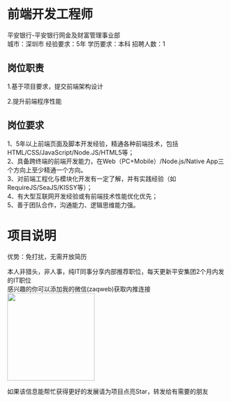 # 前端开发工程师
平安银行-平安银行网金及财富管理事业部  
城市：深圳市 经验要求：5年 学历要求：本科  招聘人数：1

## 岗位职责
1.基于项目要求，提交前端架构设计   
   
2.提升前端程序性能

## 岗位要求
1、5年以上前端页面及脚本开发经验，精通各种前端技术，包括HTML/CSS/JavaScript/Node.JS/HTML5等；   
2、具备跨终端的前端开发能力，在Web（PC+Mobile）/Node.js/Native App三个方向上至少精通一个方向。   
3、对前端工程化与模块化开发有一定了解，并有实践经验（如RequireJS/SeaJS/KISSY等）；   
4、有大型互联网开发经验或有前端技术性能优化优先；   
5、善于团队合作，沟通能力、逻辑思维能力强。

# 项目说明

优势：免打扰，无需开放简历

本人非猎头，非人事，纯IT同事分享内部推荐职位，每天更新平安集团2个月内发的IT职位  
感兴趣的你可以添加我的微信(zaqweb)获取内推连接  
<img src="https://github.com/zaqweb/PA-IT-JOBS/blob/master/WechatICode.jpeg"  height="200" width="200">

如果该信息能帮忙获得更好的发展请为项目点亮Star，转发给有需要的朋友




